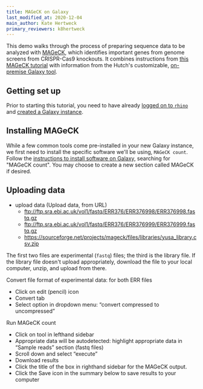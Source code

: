 ```yaml
---
title: MAGeCK on Galaxy
last_modified_at: 2020-12-04
main_author: Kate Hertweck
primary_reviewers: k8hertweck
---
```


This demo walks through the process of preparing sequence data
to be analyzed with [MAGeCK](https://sourceforge.net/projects/mageck/),
which identifies important genes from genome screens from 
CRISPR-Cas9 knockouts.
It combines instructions from [this MAGeCK tutorial](https://sourceforge.net/p/mageck/wiki/Home/#the-third-tutorial-going-through-a-public-crisprcas9-screening-dataset)
with information from the Hutch's customizable,
[on-premise Galaxy tool](/compdemos/galaxy-on-prem/).

## Getting set up

Prior to starting this tutorial,
you need to have already [logged on to `rhino`](/compdemos/first_rhino/)
and [created a Galaxy instance](/compdemos/galaxy-on-prem/#creating-your-first-galaxy-instance).

## Installing MAGeCK

While a few common tools come pre-installed in your new Galaxy instance,
we first need to install the specific software we'll be using,
`MAGeCK count`.
Follow the [instructions to install software on Galaxy](/compdemos/galaxy-on-prem/#installing-software),
searching for "MAGeCK count".
You may choose to create a new section called MAGeCK if desired.

## Uploading data

-	upload data (Upload data, from URL)
    -	ftp://ftp.sra.ebi.ac.uk/vol1/fastq/ERR376/ERR376998/ERR376998.fastq.gz
    -	ftp://ftp.sra.ebi.ac.uk/vol1/fastq/ERR376/ERR376999/ERR376999.fastq.gz
    - https://sourceforge.net/projects/mageck/files/libraries/yusa_library.csv.zip

The first two files are experimental (`fastq`) files;
the third is the library file.
If the library file doesn't upload appropriately,
download the file to your local computer,
unzip, and upload from there.

Convert file format of experimental data: for both ERR files
-	Click on edit (pencil) icon
-	Convert tab
-	Select option in dropdown menu: “convert compressed to uncompressed”

Run MAGeCK count
-	Click on tool in lefthand sidebar
-	Appropriate data will be autodetected: highlight appropriate data in “Sample reads” section (fastq files)
-	Scroll down and select “execute”
-	Download results
-	Click the title of the box in righthand sidebar for the MAGeCK output.
-	Click the Save icon in the summary below to save results to your computer
